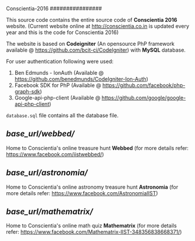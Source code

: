 Conscientia-2016
################

This source code contains the entire source code of **Conscientia 2016** website. (Current website online at http://conscientia.co.in is updated every year and this is the code for Conscientia 2016)


The website is based on **Codeigniter** (An opensource PhP framework available @ https://github.com/bcit-ci/CodeIgniter) with **MySQL** database.

For user authentication following were used:

 1. Ben Edmunds - IonAuth (Available @ https://github.com/benedmunds/CodeIgniter-Ion-Auth)
 2. Facebook SDK for PhP (Available @ https://github.com/facebook/php-graph-sdk)
 3. Google-api-php-client (Available @ https://github.com/google/google-api-php-client)

`database.sql` file contains all the database file.


*base_url/webbed/*
--------
Home to Conscientia's online treasure hunt **Webbed** (for more details refer: https://www.facebook.com/iistwebbed/)

*base_url/astronomia/*
--------
Home to Conscientia's online astronomy treasure hunt **Astronomia** (for more details refer: https://www.facebook.com/AstronomiaIIST)

*base_url/mathematrix/*
--------
Home to Conscientia's online math quiz **Mathematrix** (for more details refer: https://www.facebook.com/Mathematrix-IIST-348356838668371/)
